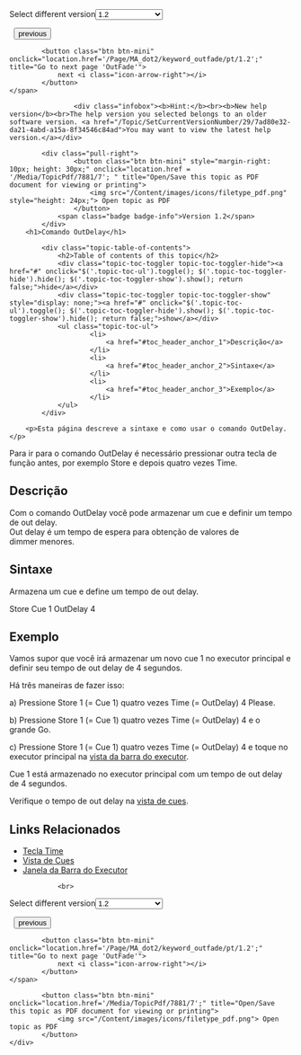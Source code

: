 
<div class="topic-navigation">

<div class="pull-right">
	<span class="pull-left">


<div class="pull-left">
<form action="/Topic/SetCurrentVersionNumber" class="form-inline" id="frmTagSelector" method="post">	<span class="form-mini">
		<div class="input-prepend"><span class="add-on">Select different version</span><select autocomplete="off" id="versionNumberId" name="versionNumberId" onchange="$(this).closest('#frmTagSelector').submit();" style="width: 120px;"><option value="">- latest -</option>
<option value="3">1.1</option>
<option selected="selected" value="7">1.2</option>
<option value="12">1.3</option>
<option value="16">1.5</option>
<option value="29">1.9</option>
</select></div>
		<input data-val="true" data-val-number="The field Int32 must be a number." data-val-required="The Int32 field is required." id="ProductId" name="ProductId" type="hidden" value="7">
		<input id="CurrentGuid" name="CurrentGuid" type="hidden" value="7ad80e32-da21-4abd-a15a-8f34546c84ad">
	</span>
</form></div>&nbsp;	</span>
	<span class="pull-right" style="white-space: nowrap;">
			<button class="btn btn-mini" onclick="location.href='/Page/MA_dot2/keyword_on/pt/1.2'; " title="Go to previous page 'On'">
				<i class="icon-arrow-left"></i> previous
			</button>

			<button class="btn btn-mini" onclick="location.href='/Page/MA_dot2/keyword_outfade/pt/1.2';" title="Go to next page 'OutFade'">
				next <i class="icon-arrow-right"></i> 
			</button>
	</span>
</div>
<div class="clear-fix" style="margin-bottom: 10px"></div>
</div>

					<div class="infobox"><b>Hint:</b><br><b>New help version</b><br>The help version you selected belongs to an older software version. <a href="/Topic/SetCurrentVersionNumber/29/7ad80e32-da21-4abd-a15a-8f34546c84ad">You may want to view the latest help version.</a></div>

			<div class="pull-right">
					<button class="btn btn-mini" style="margin-right: 10px; height: 30px;" onclick="location.href = '/Media/TopicPdf/7881/7'; " title="Open/Save this topic as PDF document for viewing or printing">
						<img src="/Content/images/icons/filetype_pdf.png" style="height: 24px;"> Open topic as PDF
					</button>
				<span class="badge badge-info">Version 1.2</span>
			</div>
		<h1>Comando OutDelay</h1>

			<div class="topic-table-of-contents">
				<h2>Table of contents of this topic</h2>
				<div class="topic-toc-toggler topic-toc-toggler-hide"><a href="#" onclick="$('.topic-toc-ul').toggle(); $('.topic-toc-toggler-hide').hide(); $('.topic-toc-toggler-show').show(); return false;">hide</a></div>
				<div class="topic-toc-toggler topic-toc-toggler-show" style="display: none;"><a href="#" onclick="$('.topic-toc-ul').toggle(); $('.topic-toc-toggler-hide').show(); $('.topic-toc-toggler-show').hide(); return false;">show</a></div>
				<ul class="topic-toc-ul">
						<li>
							<a href="#toc_header_anchor_1">Descrição</a>
						</li>
						<li>
							<a href="#toc_header_anchor_2">Sintaxe</a>
						</li>
						<li>
							<a href="#toc_header_anchor_3">Exemplo</a>
						</li>
				</ul>
			</div>

		<p>​Esta página descreve a sintaxe e como usar o comando OutDelay.</p>

<p>Para ir para o comando OutDelay é necessário pressionar outra tecla de função antes, por exemplo&nbsp;<span class="hardkey">Store</span>&nbsp;e depois quatro vezes&nbsp;<span class="hardkey">Time</span>.</p>

<a name="toc_header_anchor_1" id="toc_header_anchor_1" class="topic-toc-item"></a><h2>Descrição</h2>

<p>Com o comando OutDelay você pode armazenar um cue e definir um tempo de out&nbsp;delay.<br>
Out&nbsp;delay é um tempo de espera para obtenção de valores de dimmer&nbsp;menores.</p>

<a name="toc_header_anchor_2" id="toc_header_anchor_2" class="topic-toc-item"></a><h2>Sintaxe</h2>

<p>Armazena um cue e define um tempo de out delay.</p>

<div class="cl_input">Store Cue 1 OutDelay 4</div>

<a name="toc_header_anchor_3" id="toc_header_anchor_3" class="topic-toc-item"></a><h2>Exemplo</h2>

<p>Vamos supor que você irá armazenar um novo cue 1 no executor principal e definir seu tempo de out delay de 4 segundos.</p>

<p>Há três maneiras de fazer isso:</p>

<p>a) Pressione&nbsp;<span class="hardkey">Store</span> <span class="hardkey">1</span> (= Cue 1) quatro vezes&nbsp;<span class="hardkey">Time</span> (= OutDelay) <span class="hardkey">4</span> <span class="hardkey">Please</span>.</p>

<p>b) Pressione&nbsp;<span class="hardkey">Store</span> <span class="hardkey">1</span> (= Cue 1) quatro vezes​ <span class="hardkey">Time</span> (= OutDelay) <span class="hardkey">4</span>&nbsp;e o grande&nbsp;<span class="hardkey">Go</span>.</p>

<p>c) Pressione&nbsp;<span class="hardkey">Store</span> <span class="hardkey">1</span> (= Cue 1) quatro vezes​ <span class="hardkey">Time</span> (= OutDelay) <span class="hardkey">4</span>&nbsp;e toque no executor principal na&nbsp;<a href="/Topic/d8ca000e-cf13-448d-ac3e-129272e731d8">vista da barra do executor</a>.</p>

<p>Cue 1 está armazenado no executor principal com um tempo de out&nbsp;delay de 4 segundos.</p>

<div class="tip">Verifique o tempo de out&nbsp;delay na&nbsp;<a href="/Topic/b8ab1bbb-182d-41d6-9a1e-52f5267922c7">vista de cues</a>.</div>

<a name="toc_header_anchor_4" id="toc_header_anchor_4" class="topic-toc-item"></a><h2>Links Relacionados</h2>

<ul>
	<li><a href="/Topic/fc47e5b3-2597-4b3f-ad85-c1690440e399">Tecla Time</a></li>
	<li><a href="/Topic/b8ab1bbb-182d-41d6-9a1e-52f5267922c7">Vista de Cues</a></li>
	<li><a href="/Topic/d8ca000e-cf13-448d-ac3e-129272e731d8">Janela da Barra do Executor</a></li>
</ul>


				<br>
<div class="topic-navigation">

<div class="pull-right">
	<span class="pull-left">


<div class="pull-left">
<form action="/Topic/SetCurrentVersionNumber" class="form-inline" id="frmTagSelector" method="post">	<span class="form-mini">
		<div class="input-prepend"><span class="add-on">Select different version</span><select autocomplete="off" id="versionNumberId" name="versionNumberId" onchange="$(this).closest('#frmTagSelector').submit();" style="width: 120px;"><option value="">- latest -</option>
<option value="3">1.1</option>
<option selected="selected" value="7">1.2</option>
<option value="12">1.3</option>
<option value="16">1.5</option>
<option value="29">1.9</option>
</select></div>
		<input data-val="true" data-val-number="The field Int32 must be a number." data-val-required="The Int32 field is required." id="ProductId" name="ProductId" type="hidden" value="7">
		<input id="CurrentGuid" name="CurrentGuid" type="hidden" value="7ad80e32-da21-4abd-a15a-8f34546c84ad">
	</span>
</form></div>&nbsp;	</span>
	<span class="pull-right" style="white-space: nowrap;">
			<button class="btn btn-mini" onclick="location.href='/Page/MA_dot2/keyword_on/pt/1.2'; " title="Go to previous page 'On'">
				<i class="icon-arrow-left"></i> previous
			</button>

			<button class="btn btn-mini" onclick="location.href='/Page/MA_dot2/keyword_outfade/pt/1.2';" title="Go to next page 'OutFade'">
				next <i class="icon-arrow-right"></i> 
			</button>
	</span>
</div>
	<div class="clear-fix"></div>
	<div class="pull-right">
	
			<button class="btn btn-mini" onclick="location.href='/Media/TopicPdf/7881/7';" title="Open/Save this topic as PDF document for viewing or printing">
				<img src="/Content/images/icons/filetype_pdf.png"> Open topic as PDF
			</button>
	</div>
<div class="clear-fix" style="margin-bottom: 10px"></div>
</div>

	